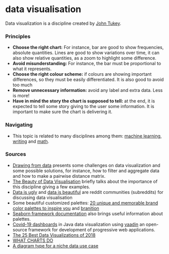 # data visualisation

Data visualization is a discipline created by [John Tukey](https://en.wikipedia.org/wiki/John\_Tukey).

### Principles

* **Choose the right chart:** For instance, bar are good to show frequencies, absolute quantities. Lines are good to show variations over time, it can also show relative quantities, as a zoom to highlight some difference.
* **Avoid misunderstanding:** For instance, the bar must be proportional to what it represents.
* **Choose the right colour scheme:** if colours are showing important differences, so they must be easily differentiated. It is also good to avoid too much
* **Remove unnecessary information:** avoid any label and extra data. Less is more!
* **Have in mind the story the chart is supposed to tell:** at the end, it is expected to tell some story giving to the user some information. It is important to make sure the chart is delivering it.

### Navigating

* This topic is related to many disciplines among them: [machine learning](machine-learning.md), [writing](../language/writing.md) and [math](math/).

### Sources

* [Drawing from data](https://www.drawingfromdata.com/) presents some challenges on data visualization and some possible solutions, for instance, how to filter and aggregate data and how to make a pairwise distance matrix.
* [The Beauty of Data Visualisation](https://medium.com/the-outlier/the-beauty-of-data-visualisation-976e2f96929c) briefly talks about the importance of this discipline giving a few examples.
* [Data is ugly](https://www.reddit.com/r/dataisugly/) and [data is beautiful](https://www.reddit.com/r/dataisbeautiful/) are reddit communities (subreddits) for discussing data visualisation
* Some beautiful customized palettes: [20 unique and memorable brand color palettes to inspire you](https://www.canva.com/learn/brand-color-palette/) and [branition](https://branition.com/colors)
* [Seaborn framework documentation](https://seaborn.pydata.org/tutorial/color\_palettes.html) also brings useful information about palettes.
* [Covid-19 dashboards](https://dzone.com/articles/how-to-build-a-coronavirus-dashboard-in-java?edition=597295) in Java data visualization using [vaadin](https://vaadin.com/) an open-source framework for development of progressive web applications.
* [The 25 Best Data Visualizations of 2018](https://towardsdatascience.com/the-25-best-data-visualizations-of-2018-93643f0aad04)
* [WHAT CHARTS DO](https://medium.com/nightingale/what-charts-do-48ed96f70a74)
* [A diagram type for a niche data use case](https://medium.yaay.ch/a-diagram-type-for-a-niche-data-use-case-56114a5e8abf)
